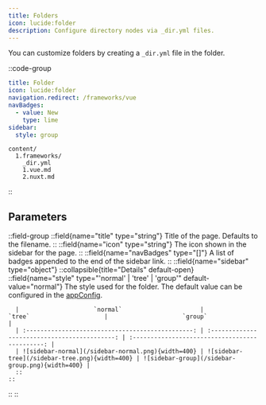 ```yaml
---
title: Folders
icon: lucide:folder
description: Configure directory nodes via _dir.yml files.
---
```


You can customize folders by creating a `_dir.yml` file in the folder.

::code-group
```yml [_dir.yml]
title: Folder
icon: lucide:folder
navigation.redirect: /frameworks/vue
navBadges:
  - value: New
    type: lime
sidebar:
  style: group
```
```[Directory structure]
content/
  1.frameworks/
    _dir.yml
    1.vue.md
    2.nuxt.md
```
::

## Parameters

::field-group
  ::field{name="title" type="string"}
  Title of the page. Defaults to the filename.
  ::
  ::field{name="icon" type="string"}
  The icon shown in the sidebar for the page.
  ::
  ::field{name="navBadges" type="[]"}
  A list of badges appended to the end of the sidebar link.
  ::
  ::field{name="sidebar" type="object"}
    ::collapsible{title="Details" default-open}
      ::field{name="style" type="'normal' | 'tree' | 'group'" default-value="normal"}
      The style used for the folder. The default value can be configured in the [appConfig](/api/configuration/shadcn-docs#aside).

      |                     `normal`                      |                    `tree`                     |                     `group`                     |
      | :-----------------------------------------------: | :-------------------------------------------: | :---------------------------------------------: |
      | ![sidebar-normal](/sidebar-normal.png){width=400} | ![sidebar-tree](/sidebar-tree.png){width=400} | ![sidebar-group](/sidebar-group.png){width=400} |
      ::
    ::
  ::
::
